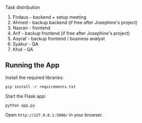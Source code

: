 Task distribution

1. Firdaus - backend + setup meeting
2. Ahmed - backup backend (if free after Josephine's project)
3. Nasran - frontend
4. Arif - backup frontend (if free after Josephine's project)
5. Asyraf - backup frontend / business analyst
6. Syakur - QA
7. Khid - QA

## Running the App
Install the required libraries:
```
pip install -r requirements.txt
```
Start the Flask app:
```
python app.py
```
Open `http://127.0.0.1:5000/` in your browser.